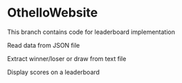 # OthelloWebsite

This branch contains code for leaderboard implementation

Read data from JSON file 

Extract winner/loser or draw from text file

Display scores on a leaderboard
